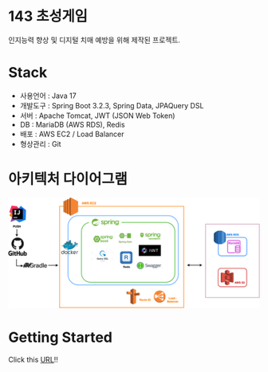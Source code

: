 # 143 초성게임

인지능력 향상 및 디지털 치매 예방을 위해 제작된 프로젝트.

# Stack

* 사용언어 : Java 17
* 개발도구 : Spring Boot 3.2.3, Spring Data, JPAQuery DSL
* 서버 : Apache Tomcat, JWT (JSON Web Token)
* DB : MariaDB (AWS RDS), Redis
* 배포 : AWS EC2 / Load Balancer
* 형상관리 :  Git

# 아키텍처 다이어그램

![image](https://github.com/mirikwon427/143quiz_backend/blob/main/src/main/java/garlicbears/quiz/image/Architecture%20Diagram.drawio.png)


# Getting Started

Click this [URL](https://garlicbears.github.io/143quiz_frontend/)!!


